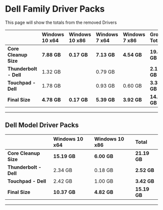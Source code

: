# Dell Family Driver Packs

This page will show the totals from the removed Drivers

|  | **Windows 10 x64** | **Windows 10 x86** | **Windows 7 x64** | **Windows 7 x86** | **Group Totals** |
| :--- | :--- | :--- | :--- | :--- | :--- |
| **Core Cleanup Size** | **7.88 GB** | **0.17 GB** | **7.13 GB** | **4.54 GB** | **19.84 GB** |
| **Thunderbolt - Dell** | 1.32 GB |  | 0.79 GB |  | **2.11 GB** |
| **Touchpad - Dell** | 1.78 GB |  | 0.93 GB | 0.60 GB | **3.31 GB** |
| **Final  Size** | **4.78 GB** | **0.17 GB** | **5.39 GB** | **3.92 GB** | **14.26 GB** |

---

## Dell Model Driver Packs

|  | **Windows 10 x64** | **Windows 10 x86** | **Total** |
| :--- | :--- | :--- | :--- |
| **Core Cleanup Size** | **15.19 GB** | **6.00 GB** | **21.19 GB** |
| **Thunderbolt - Dell** | 2.34 GB | 0.18 GB | **2.52 GB** |
| **Touchpad - Dell** | 2.42 GB | 1.00 GB | **3.42 GB** |
| **Final Size** | **10.37 GB** | **4.82 GB** | **15.19 GB** |

---

## 



